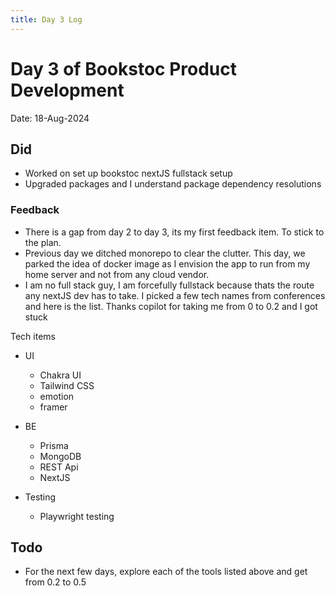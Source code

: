 ```yaml
---
title: Day 3 Log
---
```


# Day 3 of Bookstoc Product Development

Date: 18-Aug-2024

## Did

- Worked on set up bookstoc nextJS fullstack setup
- Upgraded packages and I understand package dependency resolutions

### Feedback

- There is a gap from day 2 to day 3, its my first feedback item. To stick to the plan.
- Previous day we ditched monorepo to clear the clutter. This day, we parked the idea of docker image as I envision the app to run from my home server and not from any cloud vendor.
- I am no full stack guy, I am forcefully fullstack because thats the route any nextJS dev has to take. I picked a few tech names from conferences and here is the list. Thanks copilot for taking me from 0 to 0.2 and I got stuck

Tech items

- UI

  - Chakra UI
  - Tailwind CSS
  - emotion
  - framer

- BE

  - Prisma
  - MongoDB
  - REST Api
  - NextJS

- Testing
  - Playwright testing

## Todo

- For the next few days, explore each of the tools listed above and get from 0.2 to 0.5
